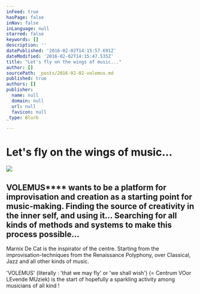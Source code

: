 ```yaml
---
inFeed: true
hasPage: false
inNav: false
inLanguage: null
starred: false
keywords: []
description: ''
datePublished: '2016-02-02T14:15:57.691Z'
dateModified: '2016-02-02T14:15:47.535Z'
title: "Let's fly on the wings of music..."
author: []
sourcePath: _posts/2016-02-02-volemus.md
published: true
authors: []
publisher:
  name: null
  domain: null
  url: null
  favicon: null
_type: Blurb

---
```

# Let's fly on the wings of music...
![](https://the-grid-user-content.s3-us-west-2.amazonaws.com/2ee5e8f5-ea51-49b7-aa9d-543a21a2ea99.jpg)

## VOLEMUS**** wants to be a platform for improvisation and creation as a starting point for music-making. Finding the source of creativity in the inner self, and using it... Searching for all kinds of methods and systems to make this process possible...

Marnix De Cat is the inspirator of the centre. Starting from the improvisation-techniques from the Renaissance Polyphony, over Classical, Jazz and all other kinds of music.

'VOLEMUS'    (literally : 'that we may fly' or 'we shall wish') (= Centrum VOor LEvende MUziek)  is the start of hopefully a sparkling activity among musicians of all kind !